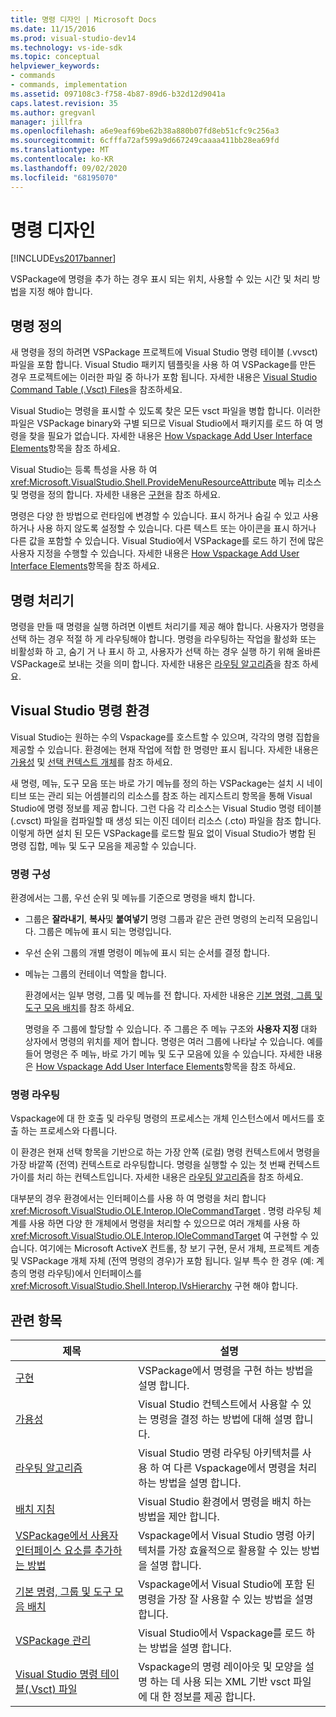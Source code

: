 ```yaml
---
title: 명령 디자인 | Microsoft Docs
ms.date: 11/15/2016
ms.prod: visual-studio-dev14
ms.technology: vs-ide-sdk
ms.topic: conceptual
helpviewer_keywords:
- commands
- commands, implementation
ms.assetid: 097108c3-f758-4b87-89d6-b32d12d9041a
caps.latest.revision: 35
ms.author: gregvanl
manager: jillfra
ms.openlocfilehash: a6e9eaf69be62b38a880b07fd8eb51cfc9c256a3
ms.sourcegitcommit: 6cfffa72af599a9d667249caaaa411bb28ea69fd
ms.translationtype: MT
ms.contentlocale: ko-KR
ms.lasthandoff: 09/02/2020
ms.locfileid: "68195070"
---
```

# <a name="command-design"></a>명령 디자인
[!INCLUDE[vs2017banner](../../includes/vs2017banner.md)]

VSPackage에 명령을 추가 하는 경우 표시 되는 위치, 사용할 수 있는 시간 및 처리 방법을 지정 해야 합니다.  
  
## <a name="defining-commands"></a>명령 정의  
 새 명령을 정의 하려면 VSPackage 프로젝트에 Visual Studio 명령 테이블 (.vvsct) 파일을 포함 합니다. Visual Studio 패키지 템플릿을 사용 하 여 VSPackage를 만든 경우 프로젝트에는 이러한 파일 중 하나가 포함 됩니다. 자세한 내용은 [Visual Studio Command Table (.Vsct) Files](../../extensibility/internals/visual-studio-command-table-dot-vsct-files.md)을 참조하세요.  
  
 Visual Studio는 명령을 표시할 수 있도록 찾은 모든 vsct 파일을 병합 합니다. 이러한 파일은 VSPackage binary와 구별 되므로 Visual Studio에서 패키지를 로드 하 여 명령을 찾을 필요가 없습니다. 자세한 내용은 [How Vspackage Add User Interface Elements](../../extensibility/internals/how-vspackages-add-user-interface-elements.md)항목을 참조 하세요.  
  
 Visual Studio는 등록 특성을 사용 하 여 <xref:Microsoft.VisualStudio.Shell.ProvideMenuResourceAttribute> 메뉴 리소스 및 명령을 정의 합니다. 자세한 내용은 [구현](../../extensibility/internals/command-implementation.md)을 참조 하세요.  
  
 명령은 다양 한 방법으로 런타임에 변경할 수 있습니다. 표시 하거나 숨길 수 있고 사용 하거나 사용 하지 않도록 설정할 수 있습니다. 다른 텍스트 또는 아이콘을 표시 하거나 다른 값을 포함할 수 있습니다. Visual Studio에서 VSPackage를 로드 하기 전에 많은 사용자 지정을 수행할 수 있습니다. 자세한 내용은 [How Vspackage Add User Interface Elements](../../extensibility/internals/how-vspackages-add-user-interface-elements.md)항목을 참조 하세요.  
  
## <a name="command-handlers"></a>명령 처리기  
 명령을 만들 때 명령을 실행 하려면 이벤트 처리기를 제공 해야 합니다. 사용자가 명령을 선택 하는 경우 적절 하 게 라우팅해야 합니다. 명령을 라우팅하는 작업을 활성화 또는 비활성화 하 고, 숨기 거 나 표시 하 고, 사용자가 선택 하는 경우 실행 하기 위해 올바른 VSPackage로 보내는 것을 의미 합니다. 자세한 내용은 [라우팅 알고리즘](../../extensibility/internals/command-routing-algorithm.md)을 참조 하세요.  
  
## <a name="the-visual-studio-command-environment"></a>Visual Studio 명령 환경  
 Visual Studio는 원하는 수의 Vspackage를 호스트할 수 있으며, 각각의 명령 집합을 제공할 수 있습니다. 환경에는 현재 작업에 적합 한 명령만 표시 됩니다. 자세한 내용은 [가용성](../../extensibility/internals/command-availability.md) 및 [선택 컨텍스트 개체](../../extensibility/internals/selection-context-objects.md)를 참조 하세요.  
  
 새 명령, 메뉴, 도구 모음 또는 바로 가기 메뉴를 정의 하는 VSPackage는 설치 시 네이티브 또는 관리 되는 어셈블리의 리소스를 참조 하는 레지스트리 항목을 통해 Visual Studio에 명령 정보를 제공 합니다. 그런 다음 각 리소스는 Visual Studio 명령 테이블 (.cvsct) 파일을 컴파일할 때 생성 되는 이진 데이터 리소스 (.cto) 파일을 참조 합니다. 이렇게 하면 설치 된 모든 VSPackage를 로드할 필요 없이 Visual Studio가 병합 된 명령 집합, 메뉴 및 도구 모음을 제공할 수 있습니다.  
  
### <a name="command-organization"></a>명령 구성  
 환경에서는 그룹, 우선 순위 및 메뉴를 기준으로 명령을 배치 합니다.  
  
- 그룹은 **잘라내기**, **복사**및 **붙여넣기** 명령 그룹과 같은 관련 명령의 논리적 모음입니다. 그룹은 메뉴에 표시 되는 명령입니다.  
  
- 우선 순위 그룹의 개별 명령이 메뉴에 표시 되는 순서를 결정 합니다.  
  
- 메뉴는 그룹의 컨테이너 역할을 합니다.  
  
  환경에서는 일부 명령, 그룹 및 메뉴를 전 합니다. 자세한 내용은 [기본 명령, 그룹 및 도구 모음 배치](../../extensibility/internals/default-command-group-and-toolbar-placement.md)를 참조 하세요.  
  
  명령을 주 그룹에 할당할 수 있습니다. 주 그룹은 주 메뉴 구조와 **사용자 지정** 대화 상자에서 명령의 위치를 제어 합니다. 명령은 여러 그룹에 나타날 수 있습니다. 예를 들어 명령은 주 메뉴, 바로 가기 메뉴 및 도구 모음에 있을 수 있습니다. 자세한 내용은 [How Vspackage Add User Interface Elements](../../extensibility/internals/how-vspackages-add-user-interface-elements.md)항목을 참조 하세요.  
  
### <a name="command-routing"></a>명령 라우팅  
 Vspackage에 대 한 호출 및 라우팅 명령의 프로세스는 개체 인스턴스에서 메서드를 호출 하는 프로세스와 다릅니다.  
  
 이 환경은 현재 선택 항목을 기반으로 하는 가장 안쪽 (로컬) 명령 컨텍스트에서 명령을 가장 바깥쪽 (전역) 컨텍스트로 라우팅합니다. 명령을 실행할 수 있는 첫 번째 컨텍스트가이를 처리 하는 컨텍스트입니다. 자세한 내용은 [라우팅 알고리즘](../../extensibility/internals/command-routing-algorithm.md)을 참조 하세요.  
  
 대부분의 경우 환경에서는 인터페이스를 사용 하 여 명령을 처리 합니다 <xref:Microsoft.VisualStudio.OLE.Interop.IOleCommandTarget> . 명령 라우팅 체계를 사용 하면 다양 한 개체에서 명령을 처리할 수 있으므로 여러 개체를 사용 하 <xref:Microsoft.VisualStudio.OLE.Interop.IOleCommandTarget> 여 구현할 수 있습니다. 여기에는 Microsoft ActiveX 컨트롤, 창 보기 구현, 문서 개체, 프로젝트 계층 및 VSPackage 개체 자체 (전역 명령의 경우)가 포함 됩니다. 일부 특수 한 경우 (예: 계층의 명령 라우팅)에서 인터페이스를 <xref:Microsoft.VisualStudio.Shell.Interop.IVsHierarchy> 구현 해야 합니다.  
  
## <a name="related-topics"></a>관련 항목  
  
|제목|설명|  
|-----------|-----------------|  
|[구현](../../extensibility/internals/command-implementation.md)|VSPackage에서 명령을 구현 하는 방법을 설명 합니다.|  
|[가용성](../../extensibility/internals/command-availability.md)|Visual Studio 컨텍스트에서 사용할 수 있는 명령을 결정 하는 방법에 대해 설명 합니다.|  
|[라우팅 알고리즘](../../extensibility/internals/command-routing-algorithm.md)|Visual Studio 명령 라우팅 아키텍처를 사용 하 여 다른 Vspackage에서 명령을 처리 하는 방법을 설명 합니다.|  
|[배치 지침](../../extensibility/internals/command-placement-guidelines.md)|Visual Studio 환경에서 명령을 배치 하는 방법을 제안 합니다.|  
|[VSPackage에서 사용자 인터페이스 요소를 추가하는 방법](../../extensibility/internals/how-vspackages-add-user-interface-elements.md)|Vspackage에서 Visual Studio 명령 아키텍처를 가장 효율적으로 활용할 수 있는 방법을 설명 합니다.|  
|[기본 명령, 그룹 및 도구 모음 배치](../../extensibility/internals/default-command-group-and-toolbar-placement.md)|Vspackage에서 Visual Studio에 포함 된 명령을 가장 잘 사용할 수 있는 방법을 설명 합니다.|  
|[VSPackage 관리](../../extensibility/managing-vspackages.md)|Visual Studio에서 Vspackage를 로드 하는 방법을 설명 합니다.|  
|[Visual Studio 명령 테이블(.Vsct) 파일](../../extensibility/internals/visual-studio-command-table-dot-vsct-files.md)|Vspackage의 명령 레이아웃 및 모양을 설명 하는 데 사용 되는 XML 기반 vsct 파일에 대 한 정보를 제공 합니다.|
